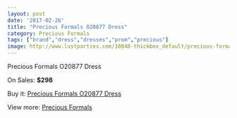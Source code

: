 ```yaml
---
layout: post
date: '2017-02-26'
title: "Precious Formals O20877 Dress"
category: Precious Formals
tags: ["brand","dress","dresses","prom","precious"]
image: http://www.lustparties.com/10848-thickbox_default/precious-formals-o20877-dress.jpg
---
```

Precious Formals O20877 Dress

On Sales: **$298**
<a href="https://www.lustparties.com/en/precious-formals/3758-precious-formals-o20877-dress.html"><amp-img layout="responsive" width="600" height="600" src="//www.lustparties.com/10848-thickbox_default/precious-formals-o20877-dress.jpg" alt="Precious Formals O20877 Dress 0" /></a>

Buy it: [Precious Formals O20877 Dress](https://www.lustparties.com/en/precious-formals/3758-precious-formals-o20877-dress.html "Precious Formals O20877 Dress")

View more: [Precious Formals](https://www.lustparties.com/en/18-precious-formals "Precious Formals")